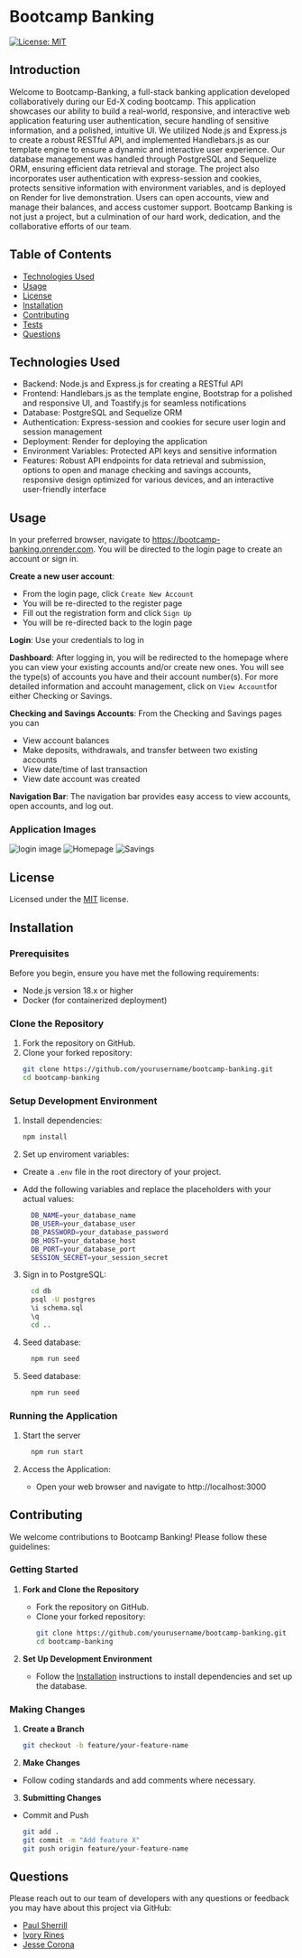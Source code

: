 # Bootcamp Banking

[![License: MIT](https://img.shields.io/badge/License-MIT-yellow.svg)](https://opensource.org/licenses/MIT)

## Introduction

Welcome to Bootcamp-Banking, a full-stack banking application developed collaboratively during our Ed-X coding bootcamp. This application showcases our ability to build a real-world, responsive, and interactive web application featuring user authentication, secure handling of sensitive information, and a polished, intuitive UI. We utilized Node.js and Express.js to create a robust RESTful API, and implemented Handlebars.js as our template engine to ensure a dynamic and interactive user experience. Our database management was handled through PostgreSQL and Sequelize ORM, ensuring efficient data retrieval and storage. The project also incorporates user authentication with express-session and cookies, protects sensitive information with environment variables, and is deployed on Render for live demonstration. Users can open accounts, view and manage their balances, and access customer support. Bootcamp Banking is not just a project, but a culmination of our hard work, dedication, and the collaborative efforts of our team.

## Table of Contents

- [Technologies Used](#technologies-used)
- [Usage](#usage)
- [License](#license)
- [Installation](#installation)
- [Contributing](#contributing)
- [Tests](#tests)
- [Questions](#questions)

## Technologies Used

- Backend: Node.js and Express.js for creating a RESTful API
- Frontend: Handlebars.js as the template engine, Bootstrap for a polished and responsive UI, and Toastify.js for seamless notifications
- Database: PostgreSQL and Sequelize ORM
- Authentication: Express-session and cookies for secure user login and session management
- Deployment: Render for deploying the application
- Environment Variables: Protected API keys and sensitive information
- Features: Robust API endpoints for data retrieval and submission, options to open and manage checking and savings accounts, responsive design optimized for various devices, and an interactive user-friendly interface

## Usage

In your preferred browser, navigate to https://bootcamp-banking.onrender.com. You will be directed to the login page to create an account or sign in.

**Create a new user account**:

- From the login page, click `Create New Account`
- You will be re-directed to the register page
- Fill out the registration form and click `Sign Up`
- You will be re-directed back to the login page

**Login**:
Use your credentials to log in

**Dashboard**:
After logging in, you will be redirected to the homepage where you can view your existing accounts and/or create new ones. You will see the type(s) of accounts you have and their account number(s). For more detailed information and accouht management, click on `View Account`for either Checking or Savings.

**Checking and Savings Accounts**:
From the Checking and Savings pages you can

- View account balances
- Make deposits, withdrawals, and transfer between two existing accounts
- View date/time of last transaction
- View date account was created

**Navigation Bar**:
The navigation bar provides easy access to view accounts, open accounts, and log out.

### Application Images

![login image ](public/images/Login%20screenshot.jpg) ![Homepage](public/images/homepage%20screenshot%201%20account.jpg) ![Savings](public/images/savings%20account%20details%20screenshot.jpg)

## License

Licensed under the [MIT](https://opensource.org/licenses/MIT) license.

## Installation

### Prerequisites

Before you begin, ensure you have met the following requirements:

- Node.js version 18.x or higher
- Docker (for containerized deployment)

### Clone the Repository

1. Fork the repository on GitHub.
2. Clone your forked repository:
   ```bash
   git clone https://github.com/yourusername/bootcamp-banking.git
   cd bootcamp-banking
   ```

### Setup Development Environment

1. Install dependencies:

   ```bash
   npm install
   ```

2. Set up enviroment variables:

- Create a `.env` file in the root directory of your project.
- Add the following variables and replace the placeholders with your actual values:

  ```bash
    DB_NAME=your_database_name
    DB_USER=your_database_user
    DB_PASSWORD=your_database_password
    DB_HOST=your_database_host
    DB_PORT=your_database_port
    SESSION_SECRET=your_session_secret
  ```

3. Sign in to PostgreSQL:
   ```bash
     cd db
     psql -U postgres
     \i schema.sql
     \q
     cd ..
   ```
4. Seed database:

   ```bash
     npm run seed
   ```

5. Seed database:

   ```bash
     npm run seed
   ```

### Running the Application

1. Start the server

   ```bash
     npm run start
   ```

2. Access the Application:

   - Open your web browser and navigate to http://localhost:3000

## Contributing

We welcome contributions to Bootcamp Banking! Please follow these guidelines:

### Getting Started

1. **Fork and Clone the Repository**

   - Fork the repository on GitHub.
   - Clone your forked repository:
     ```bash
     git clone https://github.com/yourusername/bootcamp-banking.git
     cd bootcamp-banking
     ```

2. **Set Up Development Environment**
   - Follow the [Installation](#installation) instructions to install dependencies and set up the database.

### Making Changes

1. **Create a Branch**

   ```bash
   git checkout -b feature/your-feature-name
   ```

2. **Make Changes**

- Follow coding standards and add comments where necessary.

3. **Submitting Changes**

- Commit and Push

  ```bash
  git add .
  git commit -m "Add feature X"
  git push origin feature/your-feature-name
  ```

## Questions

Please reach out to our team of developers with any questions or feedback you may have about this project via GitHub:

- [Paul Sherrill](https://github.com/pauldsherrill)
- [Ivory Rines](https://github.com/IvoryRines)
- [Jesse Corona](https://github.com/Jesse2919)
